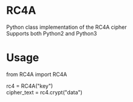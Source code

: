 # RC4A
Python class implementation of the RC4A cipher  
Supports both Python2 and Python3  

# Usage  
from RC4A import RC4A  

rc4 = RC4A("key")  
cipher_text = rc4.crypt("data")  
